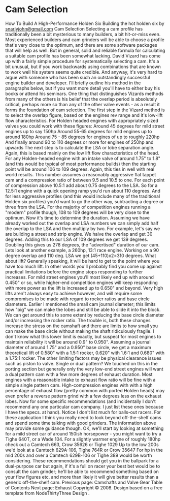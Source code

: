 # Cam Selection

How To Build A High-Performance Holden Six
Building the hot holden six
by snarlyjohn@gmail.com
Cam Selection
Selecting a cam profile has traditionally been a bit mysterious
to many builders, a bit hit-or-miss even. Most experienced builders
and cam grinders will be able to choose a profile that's very close
to the optimum, and there are some software packages that will help
as well. But in general, solid and reliable formula for calculating
a suitable cam profile has been somewhat lacking.
David Vizard has come up with a fairly simple procedure for systematically
selecting a cam. It's a bit unusual, but if you work backwards using combinations
that are known to work well his system seems quite credible. And anyway,
it's very hard to argue with someone who has been such an outstandingly successful
engine builder and developer. I'll briefly outline his method in the paragraphs
below, but if you want more detail you'll have to either buy his books or attend
his seminars. One thing that distinguishes Vizards methods from many of
the others is his belief that the overlap period is absolutely critical,
perhaps more so than any of the other valve events - as a result it forms
the foundation of cam selection.
The first step in the Vizard method is to select the overlap figure,
based on the engines rev range and it's low-lift flow characteristics.
For Holden headed engines with appropriately sized valves you could
work with these figures:
Around 45 degrees for mild street engines up to say 150hp
Around 55-65 degrees for mild engines up to around 180hp
Around 75 - 85 degrees for engines of up to roughly 220hp
And finally around 90 to 110 degrees or more for engines of 250hp and upwards
The next step is to calculate the LSA or lobe separation angle. Again,
this is based mainly on the low lift flow characteristics of the head.
For any Holden-headed engine with an intake valve of around 1.75" to 1.8"
(and this would be typical of most performance builds) then the starting
point will be around 106 to 109 degrees. Again, this ties in well with
real world results. This number assumes a reasonably aggressive flat
tappet cam and a compression ratio of between 9.5 and 10.5 to one.
For each point of compression above 10.5:1 add about 0.75 degrees to
the LSA. So for a 12.5:1 engine with a quick opening ramp you'd run about
110 degrees. And for less aggressive profiles (and this would include
many of the traditional Holden six profiles) you'd want to go the
other way, subtracting a degree or three from the LSA. For the majority
of competition engines running a "modern" profile though, 108 to 109 degrees
will be very close to the optimum.
Now it's time to determine the duration. Assuming we have already
worked out the overlap and LSA numbers we can simply add half the overlap
to the LSA and then multiply by two. For example, let's say we are building
a street and strip engine. We halve the overlap and get 30 degrees. Adding
this to our LSA of 109 degrees we get 139 degrees. Doubling this gives us
278 degrees, the "advertised" duration of our cam.
Lets look at another example, a 260hp, 13:1 race engine. Working on a
90 degree overlap and 110 deg. LSA we get (45+110)x2=310 degrees.
What about lift? Generally speaking, it will be hard to get to the point
where you have too much lift. In other words you'll probably find you come
up against practical limitations before the engine stops responding to further
increases. For mild street engines you'll most likely end up with around
0.450" or so, while higher-end competition engines will keep responding with
more power as the lift is increased up to 0.650" and beyond. Very high lifts
aren't always easy to achieve however, and will require some compromises to
be made with regard to rocker ratios and base circle diameters. Earlier I mentioned
the small cam journal diameter; this limits how "big" we can make the lobes
and still be able to slide it into the block. We can get around this to some
extent by reducing the base circle diameter and/or increasing the rocker ratio.
The trouble is, both these changes increase the stress on the camshaft
and there are limits to how small you can make the base circle without
making the shaft ridiculously fragile. I don't know what this lower limit
is exactly, but suspect for most engines to maintain reliability it will be around 0.9" to 0.950". Assuming
a journal diameter of around 1.75" and a 0.950" base circle, we get a maximum
theoretical lift of 0.580" with a 1.5:1 rocker, 0.620" with 1.6:1 and 0.680"
with a 1.75:1 rocker. The other limiting factors may be physical clearance
issues such as piston to valve.
Single or dual pattern? We touched on this in the porting section but
generally only the very low-end street engines will want a dual pattern
cam with a few more degrees of exhaust duration. Most engines with a reasonable
intake to exhaust flow ratio will be fine with a simple single pattern cam.
High-compression engines with with a high percentage of exhaust flow (pretty
common with ported Holden heads) may even prefer a reverse pattern grind
with a few degrees less on the exhaust lobes.
Now for some specific recommendations (and incidentally I don't recommend any
one particular cam company. I just list these ones because I have the specs. at hand).
Notice I don't list much for balls-out racers. For these application I think you really
need to look beyond off-the-shelf cams and spend some time talking with good grinders.
The information above may provide some guidance though.
OK, we'll start by looking at something for a mild street car of around 150ish horsepower - you might want to try a Tighe 640T, or a Wade 104.
For a slightly warmer engine of roughly 180hp check out a Camtech 663, Crow 35626 or Tighe 1029
Up to the low 200s we'd look at a Camtech 629A-106, Tighe 764R or Crow 35647
For hp in the mid 200s and over a Camtech 629B-106 or Tighe 389 would be worth considering.
These recommendations should get you in the ballpark for a dual-purpose car but again,
if it's a full on racer your best bet would be to consult the cam grinder; he'll be able
to recommend something based on your flow figures etc. and more than likely it will give better
results than a generic off-the-shelf cam.
Previous page: Camshafts and Valve Gear
Table of Contents
Next page: Exhaust
Copyright © 2008. Design
based on a free template from
NodeThirtyThree
Design
.